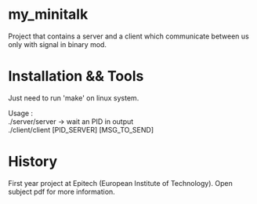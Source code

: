 # my_minitalk
Project that contains a server and a client which communicate between us only with signal in binary mod.

# Installation && Tools
Just need to run 'make' on linux system.

Usage :</br>
./server/server -> wait an PID in output</br>
./client/client [PID_SERVER] [MSG_TO_SEND]

# History
First year project at Epitech (European Institute of Technology). 
Open subject pdf for more information.
